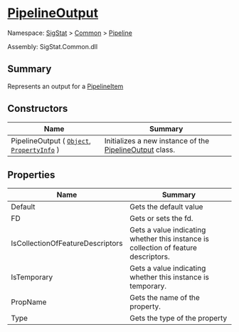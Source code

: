 # [PipelineOutput](./PipelineOutput.md)

Namespace: [SigStat]() > [Common](./../README.md) > [Pipeline](./README.md)

Assembly: SigStat.Common.dll

## Summary
Represents an output for a [PipelineItem](https://github.com/hargitomi97/sigstat/blob/master/docs/md/SigStat/Common/Pipeline/PipelineOutput.md)

## Constructors

| Name<div><a href="#"><img width=200></a></div> | Summary<div><a href="#"><img width=475></a></div> | 
| --- | --- | 
| PipelineOutput ( [`Object`](https://docs.microsoft.com/en-us/dotnet/api/System.Object), [`PropertyInfo`](https://docs.microsoft.com/en-us/dotnet/api/System.Reflection.PropertyInfo) ) | Initializes a new instance of the [PipelineOutput](https://github.com/hargitomi97/sigstat/blob/master/docs/md/SigStat/Common/Pipeline/PipelineOutput.md) class. | 


## Properties

| Name<div><a href="#"><img width=200></a></div> | Summary<div><a href="#"><img width=475></a></div> | 
| --- | --- | 
| Default | Gets the default value | 
| FD | Gets or sets the fd. | 
| IsCollectionOfFeatureDescriptors | Gets a value indicating whether this instance is collection of feature descriptors. | 
| IsTemporary | Gets a value indicating whether this instance is temporary. | 
| PropName | Gets the name of the property. | 
| Type | Gets the type of the property | 


